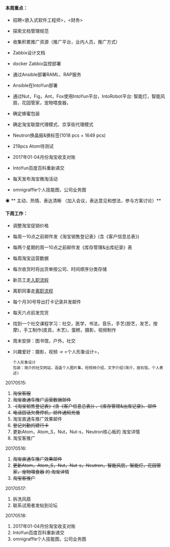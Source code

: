 #### **本周重点：**

* 招聘&lt;嵌入式软件工程师&gt;，&lt;财务&gt;

* 探索文档管理规范

* 收集积累推广资源（推广平台，业内人员，推广方式）

* Zabbix设计文档

* docker Zabbix监控部署

* 通过Ansible部署RAML、RAP服务

* Ansible在IntoYun部署

* 通过Nut，Fig，Ant，Fox使用IntoYun平台，IntoRobot平台: 智能灯，智能风扇，花园管家，宠物喂食器，

* 确定蜂蜜包装

* 确定淘宝联盟代理模式、京享街代理模式

* Neutron换晶振&换标签\(1018 pcs + 1649 pcs\)

* 219pcs Atom待测试

* 2017年01-04月份淘宝收支对账

* IntoYun百度百科重新递交

* 每天发布淘宝微淘活动

* omnigraffle个人技能图，公司业务图

◉ ** 主动、热情、表达清晰 （加入会议，表达意见和想法，参与方案讨论）**

#### **下周工作：**

* 调整淘宝促销价格

* 每周一10点之前邮件发《淘宝销售登记表》\(含《客户信息总表》\)

* 每两个星期的周一10点之前邮件发《库存管理&出库纪录》表

* 每周淘宝运营数据

* 每次收货时将出货单按公司、时间顺序分类存储

* 新员工走[入职流程](/第5章：企业相关/摩仑/新员工入职.md)

* 离职同事走[离职流程](/第5章：企业相关/摩仑/员工离职流程.md)

* 每个月30号导出打卡记录并发邮件

* 每天六点前发完货

* 找到一个社交课程学习：社交，医学，书法，音乐，手艺\(厨艺，发艺，按摩\)，手工制作\(皮具，木艺\)，蛋糕，摄影，视频制作

* 周末安排：图书馆，户外，社交

* 兴趣爱好：摄影，视频 -&gt; &lt;个人形象设计&gt;，

  ```
  个人形象设计
  包装：简介的社交网站，涵盖个人图片集，短视频介绍，文字介绍(简介，座右铭，个人表述)
  ```

20170515:

1. ~~淘宝客服~~
2. ~~淘宝直通车推广运营数据邮件~~
3. ~~《淘宝销售登记表》\(含《客户信息总表》\) 、《库存管理&出库记录》、邮件~~
4. ~~电话固话欠费停机，邮件通知充值~~
5. 淘宝直通车推广效果邮件
6. ~~登记刘勤的建行卡~~
7. 更新Atom，Atom\_S，Nut，Nut-s，Neutron核心板的 淘宝详情
8. 淘宝客推广

20170516:

1. ~~淘宝直通车推广效果邮件~~
2. ~~更新Atom，Atom\_S，Nut，Nut-s，Neutron，智能风扇，智能灯，花园管家，宠物喂食器 的 淘宝详情~~
3. ~~淘宝客推广~~

20170517:

1. 拆洗风扇  
2. 联系试用者发帖到论坛

20170518:

1. 2017年01-04月份淘宝收支对账
2. IntoYun百度百科重新递交
3. omnigraffle个人技能图，公司业务图



